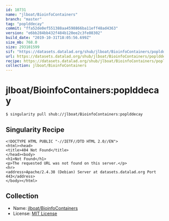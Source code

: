 ```yaml
---
id: 10731
name: "jlboat/BioinfoContainers"
branch: "master"
tag: "poplddecay"
commit: "ffa52de0ef551388aa4598866ba11eff48ad4363"
version: "e6bb284bb432f484b120ee2c3fe08302"
build_date: "2019-10-31T18:05:56.699Z"
size_mb: 768.0
size: 293101599
sif: "https://datasets.datalad.org/shub/jlboat/BioinfoContainers/poplddecay/2019-10-31-ffa52de0-e6bb284b/e6bb284bb432f484b120ee2c3fe08302.sif"
url: https://datasets.datalad.org/shub/jlboat/BioinfoContainers/poplddecay/2019-10-31-ffa52de0-e6bb284b/
recipe: https://datasets.datalad.org/shub/jlboat/BioinfoContainers/poplddecay/2019-10-31-ffa52de0-e6bb284b/Singularity
collection: jlboat/BioinfoContainers
---
```


# jlboat/BioinfoContainers:poplddecay

```bash
$ singularity pull shub://jlboat/BioinfoContainers:poplddecay
```

## Singularity Recipe

```singularity
<!DOCTYPE HTML PUBLIC "-//IETF//DTD HTML 2.0//EN">
<html><head>
<title>404 Not Found</title>
</head><body>
<h1>Not Found</h1>
<p>The requested URL was not found on this server.</p>
<hr>
<address>Apache/2.4.38 (Debian) Server at datasets.datalad.org Port 443</address>
</body></html>
```

## Collection

 - Name: [jlboat/BioinfoContainers](https://github.com/jlboat/BioinfoContainers)
 - License: [MIT License](https://api.github.com/licenses/mit)

